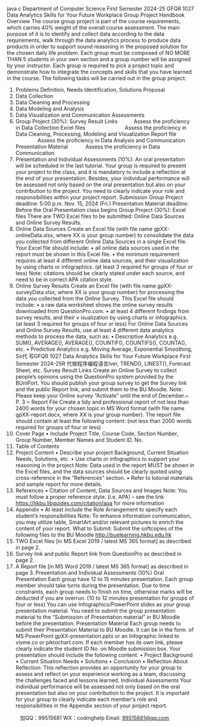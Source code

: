 java c
Department of Computer Science
First Semester 2024-25
GFQR 1027 Data Analytics Skills for Your Future Workplace
Group Project Handbook
Overview
The course group project is part of the course requirements, which carries 40% weight of the overall course assessment. The main purpose of it is to identify and collect data according to the data requirements, walk through the data analytics process to produce data products in order to support sound reasoning in the proposed solution for the chosen daily life problem.
Each group must be composed of NO MORE THAN 5 students in your own section and a group number will be assigned by your instructor. Each group is required to pick a project topic and demonstrate how to integrate the concepts and skills that you have learned in the course.
The following tasks will be carried out in the group project:
1. Problems Definition, Needs Identification, Solutions Proposal
2. Data Collection
3. Data Cleaning and Processing
4. Data Modeling and Analysis
5. Data Visualization and Communication
Assessments
1. Group Project (30%):
Survey  Result Links           Assess the proficiency in Data Collection
Excel files                           Assess the proficiency in Data Cleaning, Processing, Modeling and Visualization
Report file                           Assess the proficiency in Data Analysis and Communication
Presentation Material            Assess the proficiency in Data Communication
2. Presentation and Individual Assessments (10%):
An oral presentation will be scheduled in the last tutorial. Your group is required to present your project to the class, and it is mandatory to include a reflection at the end of your presentation. Besides, your individual performance will be assessed not only based on the oral presentation but also on your contribution to the project. You need to clearly indicate your role and responsibilities within your project report.
Submission
Group Project deadline: 5:00 p.m. Nov. 15, 2024 (Fri.)
Presentation Material deadline: Before the Oral Presentation class begins
Group Project (30%):
Excel files
There are TWO Excel files to be submitted: Online Data Sources and Online Survey Results.
1. Online Data Sources
Create an Excel file (with file name gpXX-onlineData.xlsx, where XX is your group number) to consolidate the data you collected from different Online Data Sources in a single Excel file. Your Excel file should include:
• all online data sources used in the report must be shown in this Excel file.
• the minimum requirement requires at least 4 different online data sources, and their visualization by using charts or infographics. (at least 3 required for groups of four or less)
Note: citations should be clearly stated under each source, and need to be in correct APA citation style.
2. Online Survey Results
Create an Excel file (with file name gpXX-surveyData.xlsx, where XX is your group number) for processing the data you collected from the Online Survey. This Excel file should include:
• a raw data worksheet shows the online survey results downloaded from QuestionPro.com.
• at least 4 different findings from survey results, and their v isualization by using charts or infographics. (at least 3 required for groups of four or less)
For Online Data Sources and Online Survey Results, use at least 4 different data analytics methods to process the data, such as:
• Descriptive Analytics
e.g. SUM(), AVERAGE(), AVERAGE(), COUNTIF(), COUNTIFS(), COUNTA(), etc.
• Predictive Analytics
e.g. Moving Average, Exponential Smoothing, So代 写GFQR 1027 Data Analytics Skills for Your Future Workplace First Semester 2024-25R
代做程序编程语言lver, TREND(), LINEST(), Forecast Sheet, etc.
Survey  Result Links
Create an Online Survey to collect people’s opinions using the QuestionPro system provided by the BUniPort. You should publish your group survey to get the Survey link and the public Report link, and submit them to the BU Moodle.
Note: Please keep your Online survey “Activate” until the end of December.~ P. 3 ~
Report File
Create a tidy and professional report of not less than 2400 words for your chosen topic in MS Word format (with file name gpXX-report.docx, where XX is your group number). The report file should contain at least the following content: (not less than 2000 words required for groups of four or less)
1. Cover Page
• Include Project Title, Course Code, Section Number, Group Number, Member Names and Student ID. No.
2. Table of Contents
3. Project Content
• Describe your project Background, Current Situation  Needs, Solutions, etc.
• Use charts or infographics to support your reasoning in the project
Note: Data used in the report MUST be shown in the Excel files, and the data sources should be clearly quoted using cross-reference in the “References” section.
• Refer to tutorial materials and sample report for more details.
4. References
• Citation of Content, Data Sources and Images
Note: You must follow a proper reference style. (i.e. APA) – see the link https://hkbu.libguides.com/citation/apa for more information
5. Appendix
• At least include the Role Arrangement to specify each student’s responsibilities
Note: To enhance information communication, you may utilize table, SmartArt and/or relevant pictures to enrich the content of your report.
What to Submit:
Submit the softcopies of the following files to the BU Moodle http://buelearning.hkbu.edu.hk
1. TWO Excel files [in MS Excel 2019 / latest MS 365 format] as described in page 2.
2. Survey link and public Report link from QuestionPro as described in page 2.
3. A Report file [in MS Word 2019 / latest MS 365 format] as described in page 3.
Presentation and Individual Assessments (10%)
Oral Presentation
Each group have 12 to 15 minutes presentation. Each group member should take turns during the presentation. Due to time constraints, each group needs to finish on time, otherwise marks will be deducted if you are overrun. (10 to 12 minutes presentation for groups of four or less)
You can use Infographics/PowerPoint slides as your group presentation material. You need to submit the group presentation material to the “Submission of Presentation material” in BU Moodle before the presentation.
Presentation Material
Each group needs to submit their Presentation Material to BU Moodle. It can be in the form. of MS PowerPoint gpXX-presentation.pptx or an Infographic linked to visme.co or piktochart.com. If each member has its own link, please clearly indicate the student ID No. on Moodle submission box.
Your presentation should include the following content:
• Project Background
• Current Situation  Needs
• Solutions
• Conclusion
• Reflection
About Reflection: This reflection provides an opportunity for your group to assess and reflect on your experience working as a team, discussing the challenges faced and lessons learned.
Individual Assessments
Your individual performance will be assessed not only based on the oral presentation but also on your contribution to the project. It is important for your group to clearly indicate each member's role and responsibilities in the Appendix section of your project report.


         
加QQ：99515681  WX：codinghelp  Email: 99515681@qq.com
